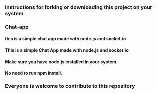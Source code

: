 ### Instructions for forking or downloading this project on your system
### Chat-app
#### this is a simple chat app made with node.js and socket.io
#### This is a simple Chat App made with node.js and socket.io
#### Make sure you have node.js installed in your system. 
#### No need to run npm install.
### Everyone is welcome to contribute to this repository

